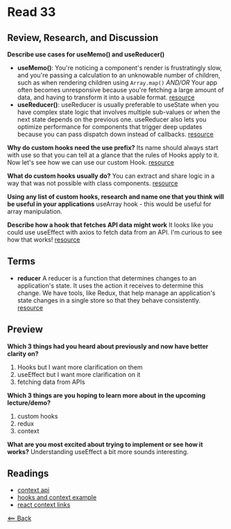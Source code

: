 # Read 33

## Review, Research, and Discussion

**Describe use cases for useMemo() and useReducer()**

- **useMemo()**: You're noticing a component's render is frustratingly slow, and you're passing a calculation to an unknowable number of children, such as when rendering children using ```Array.map()``` *AND/OR* Your app often becomes unresponsive because you're fetching a large amount of data, and having to transform it into a usable format. [resource](https://maxrozen.com/understanding-when-use-usememo)
- **useReducer()**: useReducer is usually preferable to useState when you have complex state logic that involves multiple sub-values or when the next state depends on the previous one. useReducer also lets you optimize performance for components that trigger deep updates because you can pass dispatch down instead of callbacks. [resource](https://reactjs.org/docs/hooks-reference.html#:~:text=useReducer%20is%20usually%20preferable%20to,dispatch%20down%20instead%20of%20callbacks.)

**Why do custom hooks need the use prefix?**  Its name should always start with use so that you can tell at a glance that the rules of Hooks apply to it. Now let's see how we can use our custom Hook. [resource](https://reactjs.org/docs/hooks-custom.html)

**What do custom hooks usually do?** You can extract and share logic in a way that was not possible with class components. [resource](https://dev.to/damcosset/how-to-create-custom-hooks-in-react-44nd#:~:text=Custom%20hooks%20allows%20you%20to,not%20possible%20with%20class%20components.)

**Using any list of custom hooks, research and name one that you think will be useful in your applications** useArray hook - this would be useful for array manipulation.

**Describe how a hook that fetches API data might work** It looks like you could use useEffect with axios to fetch data from an API. I'm curious to see how that works! [resource](https://www.robinwieruch.de/react-hooks-fetch-data)

## Terms

- **reducer** A reducer is a function that determines changes to an application's state. It uses the action it receives to determine this change. We have tools, like Redux, that help manage an application's state changes in a single store so that they behave consistently. [resource](https://css-tricks.com/understanding-how-reducers-are-used-in-redux/#:~:text=A%20reducer%20is%20a%20function,so%20that%20they%20behave%20consistently.)

## Preview

**Which 3 things had you heard about previously and now have better clarity on?**
1. Hooks but I want more clarification on them
1. useEffect but I want more clarification on it
1. fetching data from APIs

**Which 3 things are you hoping to learn more about in the upcoming lecture/demo?**
1. custom hooks
1. redux
1. context

**What are you most excited about trying to implement or see how it works?** Understanding useEffect a bit more sounds interesting.

## Readings

- [context api](https://reactjs.org/docs/context.html)
- [hooks and context example](https://medium.com/swlh/snackbars-in-react-an-exercise-in-hooks-and-context-299b43fd2a2b)
- [react context links](https://github.com/diegohaz/awesome-react-context)

[<== Back](https://simoneodegard.github.io/reading-notes/)